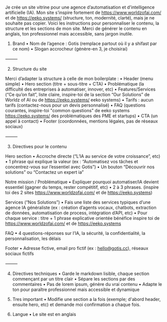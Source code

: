 Je crée un site vitrine pour une agence d’automatisation et d’intelligence artificielle (IA).
Mon site s’inspire fortement de https://www.worldzofai.com/ et de https://eeko.systems/ (structure, ton, modernité, clarté), mais je ne souhaite pas copier.
Voici les instructions pour personnaliser le contenu, la structure et les sections de mon site.
Merci de générer le contenu en anglais, ton professionnel mais accessible, sans jargon inutile.

1. Brand
	•	Nom de l’agence : Gotis (remplace partout où il y a shifast par ce nom)
	•	Slogan accrocheur (génère-en 3, je choisirai)

⸻

2. Structure du site

Merci d’adapter la structure à celle de mon boilerplate :
	•	Header (menu simple)
	•	Hero section (titre + sous-titre + CTA)
	•	Problématique (la difficulté des entreprises à automatiser, innover, etc)
	•	Features/Services (“Ce qu’on fait”, liste claire, inspire-toi de la section “Our Solutions” de Worldz of AI ou de https://eeko.systems/ eeko systems)
	•	Tarifs : aucun tarifs (contactez-nous pour un devis personnalisé)
	•	FAQ (questions courantes, inspire-toi "common questions" de eeko systems https://eeko.systems/ des problématiques des PME et startups)
	•	CTA (un appel à contact)
	•	Footer (coordonnées, mentions légales, pas de réseaux sociaux)

⸻

3. Directives pour le contenu

Hero section
	•	Accroche directe (“L’IA au service de votre croissance”, etc)
	•	1 phrase qui explique la valeur (ex : “Automatisez vos tâches et concentrez-vous sur l’essentiel avec Gotis”)
	•	Un bouton “Découvrir nos solutions” ou “Contactez un expert ia”

Notre mission / Problématique
	•	Expliquer pourquoi automatiser/IA devient essentiel (gagner du temps, rester compétitif, etc)
	•	2 à 3 phrases. (inspire toi des 2 sites https://www.worldzofai.com/ et de https://eeko.systems)

Services (“Nos Solutions”)
	•	Fais une liste des services typiques d’une agence IA généraliste (ex : création d’agents vocaux, chatbots, extraction de données, automatisation de process, intégration d’API, etc)
	•	Pour chaque service : titre + 1 phrase explicative orientée bénéfice
    inspire toi de https://www.worldzofai.com/ et de https://eeko.systems


FAQ
	•	4 questions-réponses sur l’IA, la sécurité, la confidentialité, la personnalisation, les délais

Footer
	•	Adresse fictive, email pro fictif (ex : hello@gotis.cc), réseaux sociaux fictifs

⸻

4. Directives techniques
	•	Garde le markdown lisible, chaque section commençant par un titre clair
	•	Sépare les sections par des commentaires <!-- SECTION: ... -->
	•	Pas de lorem ipsum, génère du vrai contenu
	•	Adapte le ton pour paraître professionnel mais accessible et dynamique

5. Tres important 
	•	Modifie une section a la fois (exemple; d'abord header, ensuite hero, etc) et demande moi confirmation a chaque fois. 

6. Langue 
    • Le site est en anglais 
    
